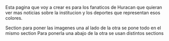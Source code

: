 Esta pagina que voy a crear es para los fanaticos de Huracan que quieran ver mas noticias sobre la institucion y los deportes que representan esos colores.

Section para poner las imagenes una al lado de la otra se pone todo en el mismo section
Para ponerla una abajo de la otra se usan distintos sections